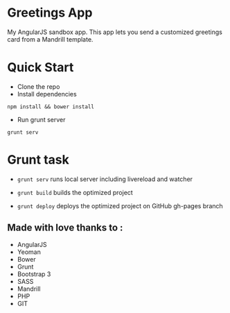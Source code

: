 Greetings App
==============

My AngularJS sandbox app. This app lets you send a customized greetings card from a Mandrill template.



# Quick Start 

* Clone the repo
* Install dependencies
```
npm install && bower install
```
* Run grunt server 
 ```
grunt serv
```

# Grunt task 

- `grunt serv` runs local server including livereload and watcher

- `grunt build` builds the optimized project

- `grunt deploy` deploys the optimized project on GitHub gh-pages branch



## Made with love thanks to :
* AngularJS
* Yeoman 
* Bower 
* Grunt 
* Bootstrap 3
* SASS
* Mandrill
* PHP
* GIT
